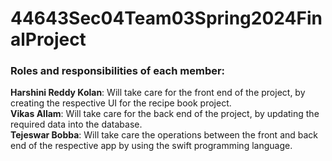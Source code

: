 # 44643Sec04Team03Spring2024FinalProject
### Roles and responsibilities of each member:
**Harshini Reddy Kolan**: Will take care for the front end of the project, by creating the respective UI for the recipe book project.<br>
**Vikas Allam**: Will take care for the back end of the project, by updating the required data into the database.<br>
**Tejeswar Bobba**: Will take care the operations between the front and back end of the respective app by using the swift programming language.<br>

